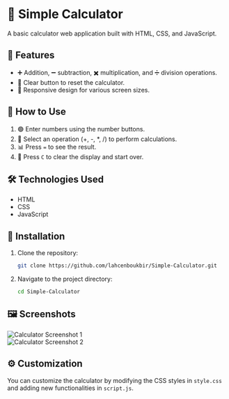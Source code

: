 # 🧮 Simple Calculator

A basic calculator web application built with HTML, CSS, and JavaScript.

## 🚀 Features

- ➕ Addition, ➖ subtraction, ✖️ multiplication, and ➗ division operations.
- 🔄 Clear button to reset the calculator.
- 📱 Responsive design for various screen sizes.

## 📜 How to Use

1. 🟢 Enter numbers using the number buttons.
2. 🔢 Select an operation (+, -, *, /) to perform calculations.
3. 📊 Press `=` to see the result.
4. 🔄 Press `C` to clear the display and start over.

## 🛠️ Technologies Used

- HTML
- CSS
- JavaScript

## 📝 Installation

1. Clone the repository:
    ```bash
    git clone https://github.com/lahcenboukbir/Simple-Calculator.git
    ```
2. Navigate to the project directory:
    ```bash
    cd Simple-Calculator
    ```

## 🖼️ Screenshots

![Calculator Screenshot 1](https://github.com/user-attachments/assets/ce6e2115-a091-45cf-bdea-f059e81a3a2c)  
![Calculator Screenshot 2](https://github.com/user-attachments/assets/70052dd9-8d42-4cf3-839a-8a331905787c)

## ⚙️ Customization

You can customize the calculator by modifying the CSS styles in `style.css` and adding new functionalities in `script.js`.
